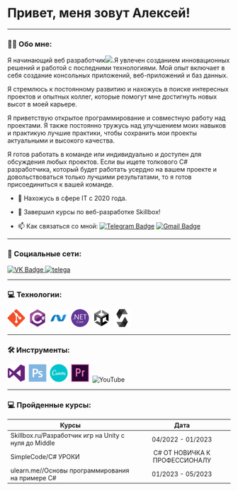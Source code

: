 # Привет, меня зовут Алексей!

---

### :man_technologist: Обо мне:

Я начинающий веб разработчик<img src="https://media.giphy.com/media/WUlplcMpOCEmTGBtBW/giphy.gif" width="30px">.Я увлечен созданием инновационных решений и работой с последними технологиями. Мой опыт включает в себя создание консольных приложений, веб-приложений и баз данных.

Я стремлюсь к постоянному развитию и нахожусь в поиске интересных проектов и опытных коллег, которые помогут мне достигнуть новых высот в моей карьере.

Я приветствую открытое программирование и совместную работу над проектами. Я также постоянно тружусь над улучшением моих навыков и практикую лучшие практики, чтобы сохранить мои проекты актуальными и высокого качества.

Я готов работать в команде или индивидуально и доступен для обсуждения любых проектов. Если вы ищете толкового С# разработчика, который будет работать усердно на вашем проекте и довольствоваться только лучшими результатами, то я готов присоединиться к вашей команде.

- :telescope: Нахожусь в сфере IT с 2020 года.

- :seedling: Завершил курсы по веб-разработке Skillbox!

- :mailbox: Как связаться со мной: [![Telegram Badge](https://img.shields.io/badge/-sadaevalexey-blue?style=flat&logo=Telegram&logoColor=white)](https://t.me/Icecrown1) [![Gmail Badge](https://img.shields.io/badge/-Gmail-red?style=flat&logo=Gmail&logoColor=white)](mailto:admiraldasaev@gmail.com)

---

### 🤝 Социальные сети:

  <div id="badges">
    <a href="https://vk.com/slimsaddy" target="_blank">
      <img src="https://cdn-icons-png.flaticon.com/512/145/145813.png" width="40" height="40" alt="VK Badge"/>
    </a>
    <a href="https://t.me/Icecrown1" target="_blank">
      <img src="https://i.ibb.co/s3b19LM/telega.png" width="40" height="40" alt="telega"/>
    </a>
  </div>

---

### 💻 Технологии:

<div>
  <img src="https://github.com/devicons/devicon/blob/master/icons/git/git-original.svg" title="git" alt="git" width="40" height="40"/>&nbsp
  <img src="https://github.com/devicons/devicon/blob/master/icons/csharp/csharp-original.svg" title="csharp" alt="csharp" width="40" height="40"/>&nbsp
  <img src="https://github.com/devicons/devicon/blob/master/icons/dot-net/dot-net-original.svg" title="dot-net" alt="dot-net" width="40" height="40"/>&nbsp
  <img src="https://github.com/devicons/devicon/blob/master/icons/dotnetcore/dotnetcore-original.svg" title="dotnetcore" alt="dotnetcore" width="40" height="40"/>&nbsp
  <img src="https://github.com/devicons/devicon/blob/master/icons/unity/unity-original.svg" title="unity" alt="unity" width="40" height="40"/>&nbsp
  <img src="https://github.com/devicons/devicon/blob/master/icons/solidity/solidity-original.svg" title="solidity" alt="solidity" width="40" height="40"/>&nbsp
</div>

---

### 🛠 Инструменты:

<div>
  <img src="https://github.com/devicons/devicon/blob/master/icons/visualstudio/visualstudio-plain.svg" title="Visual Studio" alt="Visual Studio" width="40" height="40"/>&nbsp;
  <img src="https://github.com/devicons/devicon/blob/master/icons/photoshop/photoshop-plain.svg" title="photoshop" alt="photoshop" width="40" height="40"/>&nbsp;
  <img src="https://github.com/devicons/devicon/blob/master/icons/canva/canva-original.svg" title="canva" alt="canva" width="40" height="40"/>&nbsp;
  <img src="https://github.com/devicons/devicon/blob/master/icons/premierepro/premierepro-original.svg" title="premierpro" alt="premierpro" width="40" height="40"/>&nbsp;
  <img src="https://upload.wikimedia.org/wikipedia/commons/9/9e/YouTube_Logo_%282013-2017%29.svg" title="YouTube" alt="YouTube" width="40" height="40"/>&nbsp;
</div>

---

 ### 💻 Пройденные курсы:

| Курсы                                                           | Дата              |
| ----------------------------------------------------------------| :---------------: |
| Skillbox.ru/Разработчик игр на Unity с нуля до Middle           | 04/2022 - 01/2023 |
| SimpleCode/C# УРОКИ | C# ОТ НОВИЧКА К ПРОФЕССИОНАЛУ             | 09/2022 - 02/2023 |
| ulearn.me//Основы программирования на примере C#                | 01/2023 - 05/2023 |
